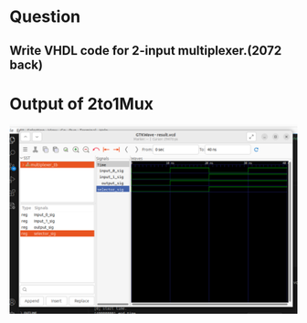 # Question
<h2>Write VHDL code for 2-input multiplexer.(2072 back)</h2>


# Output of 2to1Mux

![2to1_Mux](2to1mux.png)
